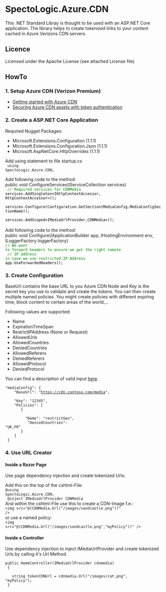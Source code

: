 ﻿# SpectoLogic.Azure.CDN
This .NET Standard Libray is thought to be used with an ASP.NET Core application.
The library helps to create tokenized links to your content cached in Azure Verizons CDN servers.

## Licence

Licensed under the Apache License (see attached License file)

## HowTo

### 1. Setup Azure CDN (Verizon Premium)

* <a href="https://docs.microsoft.com/en-us/azure/cdn/cdn-create-new-endpoint">Getting started with Azure CDN</a>
* <a href="https://docs.microsoft.com/en-us/azure/cdn/cdn-token-auth">Securing Azure CDN assets with token authentication</a>

### 2. Create a ASP.NET Core Application
Required Nugget Packages:
*  Microsoft.Extensions.Configuration (1.1.1)
*  Microsoft.Extensions.Configuration.Json (1.1.1)
*  Microsoft.AspNetCore.HttpOverrides (1.1.1)

Add using statement to file startup.cs<br/>
<code>
using SpectoLogic.Azure.CDN;
</code>

Add following code to the method: 
<br/>public void ConfigureServices(IServiceCollection services)
<br/>
<code style="color:green">
// Required services for CDNMedia</code>
<code style="color:black">services.AddSingleton<IHttpContextAccessor, HttpContextAccessor>();<br/>
services.Configure<MediaConfig>(Configuration.GetSection(MediaConfig.MediaConfigSectionName));<br/>
services.AddScoped<IMediaUrlProvider,CDNMedia>();</code>
<br/>
<br/>
Add following code to the method: 
<br/>public void Configure(IApplicationBuilder app, IHostingEnvironment env, ILoggerFactory loggerFactory)
<br/>
<code style="color:green">// We want to forward headers to ensure we get the right remote<br/>
// IP address in case we use restricted IP Address</code><br/>
<code style="color:black">app.UseForwardedHeaders();</code>

### 3. Create Configuration
BaseUrl contains the base URL to you Azure CDN Node and Key is the secret key you use to validate and create the tokens.
You can then create multiple named policies. You might create policies with different expiring time, block content to certain
areas of the world,...

Following values are supported:<br/>
* Name
* ExpirationTimeSpan
* RestrictIPAddress (None or Request)
* AllowedUrls
* AllowedCountries
* DeniedCountries
* AllowedReferers
* DeniedReferers
* AllowedProtocol
* DeniedProtocol

You can find a description of valid input <a href="https://docs.microsoft.com/en-us/azure/cdn/cdn-token-auth">here</a>.

<code>"mediaConfig": {	<br/>
&nbsp;&nbsp;&nbsp;"BaseUrl": "https://cdn.contoso.com/media",	<br/>
&nbsp;&nbsp;&nbsp;"Key": "12345",	<br/>
&nbsp;&nbsp;&nbsp;"Policies": [ 	<br/>
&nbsp;&nbsp;&nbsp;&nbsp;&nbsp;&nbsp;{ 	<br/>
&nbsp;&nbsp;&nbsp;&nbsp;&nbsp;&nbsp;&nbsp;&nbsp;&nbsp;"Name": "restrictGeo", 	<br/>
&nbsp;&nbsp;&nbsp;&nbsp;&nbsp;&nbsp;&nbsp;&nbsp;&nbsp;"DeniedCountries": "UK,FR" 	<br/>
&nbsp;&nbsp;&nbsp;&nbsp;&nbsp;&nbsp;} 	<br/>
&nbsp;&nbsp;&nbsp;] 	<br/>
  }</code> 	<br/>


### 4. Use URL Creator
#### Inside a Razor Page
Use page dependency injection and create tokenized Urls:<br/>

Add this on the top of the cshtml-File:<br/>
<code>@using SpectoLogic.Azure.CDN;<br/>
@inject IMediaUrlProvider CDNMedia</code>
<br/>
And within the cshtml-File use this to create a CDN-Image f.e.:<br/>
<code>&lt;img src="@(CDNMedia.Url("/images/sandcastle.png"))" /&gt;</code>
<br/>
or use a named policy:<br/>
<code>&lt;img src="@(CDNMedia.Url("/images/sandcastle.png","myPolicy"))" /&gt;</code>
<br/>

#### Inside a Controller
Use dependency injection to inject IMediaUrlProvider and create tokenized Urls by calling it's Url Method.

<code>public HomeController(IMediaUrlProvider cdnmedia)<br/>
{<br/>
&nbsp;&nbsp;&nbsp;string tokenCDNUrl = cdnmedia.Url("/images/cat.png", "myPolicy");<br/>
}</code><br/>

